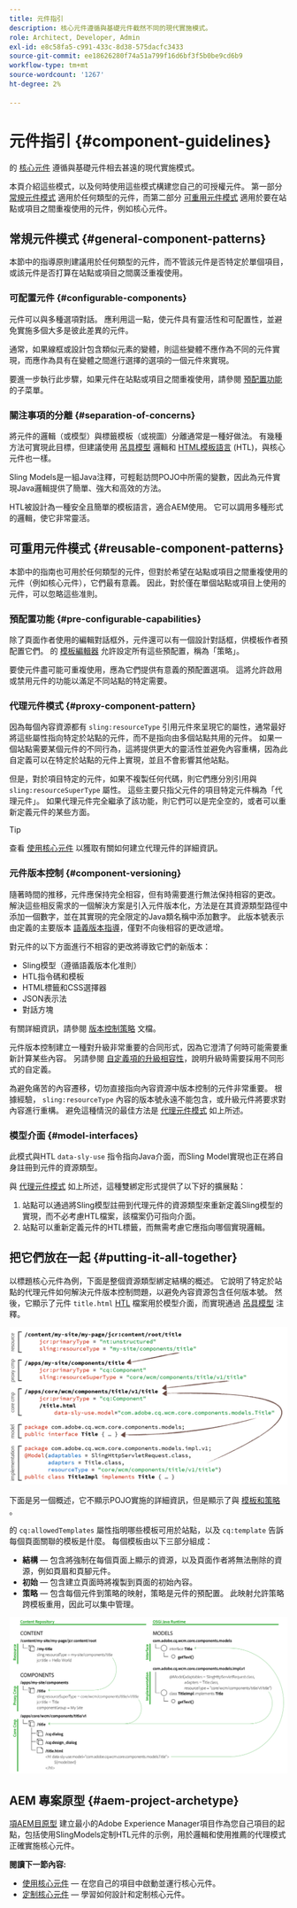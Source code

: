```yaml
---
title: 元件指引
description: 核心元件遵循與基礎元件截然不同的現代實施模式。
role: Architect, Developer, Admin
exl-id: e8c58fa5-c991-433c-8d38-575dacfc3433
source-git-commit: ee18626280f74a51a799f16d6bf3f5b0be9cd6b9
workflow-type: tm+mt
source-wordcount: '1267'
ht-degree: 2%

---
```


# 元件指引 {#component-guidelines}

的 [核心元件](overview.md) 遵循與基礎元件相去甚遠的現代實施模式。

本頁介紹這些模式，以及何時使用這些模式構建您自己的可授權元件。 第一部分 [常規元件模式](#general-component-patterns) 適用於任何類型的元件，而第二部分 [可重用元件模式](#reusable-component-patterns) 適用於要在站點或項目之間重複使用的元件，例如核心元件。

## 常規元件模式 {#general-component-patterns}

本節中的指導原則建議用於任何類型的元件，而不管該元件是否特定於單個項目，或該元件是否打算在站點或項目之間廣泛重複使用。

### 可配置元件 {#configurable-components}

元件可以與多種選項對話。 應利用這一點，使元件具有靈活性和可配置性，並避免實施多個大多是彼此差異的元件。

通常，如果線框或設計包含類似元素的變體，則這些變體不應作為不同的元件實現，而應作為具有在變體之間進行選擇的選項的一個元件來實現。

要進一步執行此步驟，如果元件在站點或項目之間重複使用，請參閱 [預配置功能](#pre-configurable-capabilities) 的子菜單。

### 關注事項的分離 {#separation-of-concerns}

將元件的邏輯（或模型）與標籤模板（或視圖）分離通常是一種好做法。 有幾種方法可實現此目標，但建議使用 [吊具模型](https://sling.apache.org/documentation/bundles/models.html) 邏輯和 [HTML模板語言](https://experienceleague.adobe.com/docs/experience-manager-htl/using/overview.html?lang=zh-Hant) (HTL)，與核心元件也一樣。

Sling Models是一組Java注釋，可輕鬆訪問POJO中所需的變數，因此為元件實現Java邏輯提供了簡單、強大和高效的方法。

HTL被設計為一種安全且簡單的模板語言，適合AEM使用。 它可以調用多種形式的邏輯，使它非常靈活。

## 可重用元件模式 {#reusable-component-patterns}

本節中的指南也可用於任何類型的元件，但對於希望在站點或項目之間重複使用的元件（例如核心元件），它們最有意義。 因此，對於僅在單個站點或項目上使用的元件，可以忽略這些准則。

### 預配置功能 {#pre-configurable-capabilities}

除了頁面作者使用的編輯對話框外，元件還可以有一個設計對話框，供模板作者預配置它們。 的 [模板編輯器](https://experienceleague.adobe.com/docs/experience-manager-cloud-service/sites/authoring/features/templates.html) 允許設定所有這些預配置，稱為「策略」。

要使元件盡可能可重複使用，應為它們提供有意義的預配置選項。 這將允許啟用或禁用元件的功能以滿足不同站點的特定需要。

### 代理元件模式 {#proxy-component-pattern}

因為每個內容資源都有 `sling:resourceType` 引用元件來呈現它的屬性，通常最好將這些屬性指向特定於站點的元件，而不是指向由多個站點共用的元件。 如果一個站點需要某個元件的不同行為，這將提供更大的靈活性並避免內容重構，因為此自定義可以在特定於站點的元件上實現，並且不會影響其他站點。

但是，對於項目特定的元件，如果不複製任何代碼，則它們應分別引用與 `sling:resourceSuperType` 屬性。 這些主要只指父元件的項目特定元件稱為「代理元件」。 如果代理元件完全繼承了該功能，則它們可以是完全空的，或者可以重新定義元件的某些方面。

>[!TIP]
>
>查看 [使用核心元件](/help/get-started/using.md#create-proxy-components) 以獲取有關如何建立代理元件的詳細資訊。

### 元件版本控制 {#component-versioning}

隨著時間的推移，元件應保持完全相容，但有時需要進行無法保持相容的更改。 解決這些相反需求的一個解決方案是引入元件版本化，方法是在其資源類型路徑中添加一個數字，並在其實現的完全限定的Java類名稱中添加數字。 此版本號表示由定義的主要版本 [語義版本指導](https://semver.org/)，僅對不向後相容的更改遞增。

對元件的以下方面進行不相容的更改將導致它們的新版本：

* Sling模型（遵循語義版本化准則）
* HTL指令碼和模板
* HTML標籤和CSS選擇器
* JSON表示法
* 對話方塊

有關詳細資訊，請參閱 [版本控制策略](https://github.com/adobe/aem-core-wcm-components/wiki/Versioning-Policies) 文檔。

元件版本控制建立一種對升級非常重要的合同形式，因為它澄清了何時可能需要重新計算某些內容。 另請參閱 [自定義項的升級相容性](customizing.md#upgrade-compatibility-of-customizations)，說明升級時需要採用不同形式的自定義。

為避免痛苦的內容遷移，切勿直接指向內容資源中版本控制的元件非常重要。 根據經驗， `sling:resourceType` 內容的版本號永遠不能包含，或升級元件將要求對內容進行重構。 避免這種情況的最佳方法是 [代理元件模式](#proxy-component-pattern) 如上所述。

### 模型介面 {#model-interfaces}

此模式與HTL `data-sly-use` 指令指向Java介面，而Sling Model實現也正在將自身註冊到元件的資源類型。

與 [代理元件模式](#proxy-component-pattern) 如上所述，這種雙綁定形式提供了以下好的擴展點：

1. 站點可以通過將Sling模型註冊到代理元件的資源類型來重新定義Sling模型的實現，而不必考慮HTL檔案，該檔案仍可指向介面。
1. 站點可以重新定義元件的HTL標籤，而無需考慮它應指向哪個實現邏輯。

## 把它們放在一起 {#putting-it-all-together}

以標題核心元件為例，下面是整個資源類型綁定結構的概述。 它說明了特定於站點的代理元件如何解決元件版本控制問題，以避免內容資源包含任何版本號。 然後，它顯示了元件 `title.html` [HTL](https://experienceleague.adobe.com/docs/experience-manager-htl/using/overview.html) 檔案用於模型介面，而實現通過 [吊具模型](https://sling.apache.org/documentation/bundles/models.html) 注釋。

![資源綁定概述](/help/assets/chlimage_1-32.png)

下面是另一個概述，它不顯示POJO實施的詳細資訊，但是顯示了與 [模板和策略](https://experienceleague.adobe.com/docs/experience-manager-cloud-service/content/implementing/developing/full-stack/components-templates/templates.html) 。

的 `cq:allowedTemplates` 屬性指明哪些模板可用於站點，以及 `cq:template` 告訴每個頁面關聯的模板是什麼。 每個模板由以下三部分組成：

* **結構**  — 包含將強制在每個頁面上顯示的資源，以及頁面作者將無法刪除的資源，例如頁眉和頁腳元件。
* **初始**  — 包含建立頁面時將複製到頁面的初始內容。
* **策略**  — 包含每個元件到策略的映射，策略是元件的預配置。 此映射允許策略跨模板重用，因此可以集中管理。

![模板和策略概述](/help/assets/screen_shot_2018-12-07at093102.png)

## AEM 專案原型 {#aem-project-archetype}

[項AEM目原型](/help/developing/archetype/overview.md) 建立最小的Adobe Experience Manager項目作為您自己項目的起點，包括使用SlingModels定制HTL元件的示例，用於邏輯和使用推薦的代理模式正確實施核心元件。

**閱讀下一節內容:**

* [使用核心元件](/help/get-started/using.md)  — 在您自己的項目中啟動並運行核心元件。
* [定制核心元件](customizing.md)  — 學習如何設計和定制核心元件。
